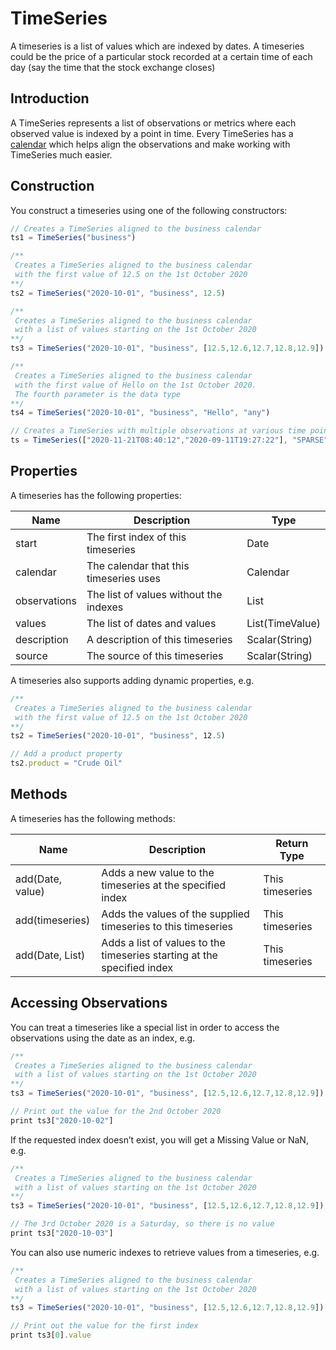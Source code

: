 TimeSeries
==========

A timeseries is a list of values which are indexed by dates. A timeseries could be the price of a particular stock recorded at a certain time of each day (say the time that the stock exchange closes)

## Introduction

A TimeSeries represents a list of observations or metrics where each observed value is indexed by a point in time. Every TimeSeries has a [calendar](Calendar_2719938.html) which helps align the observations and make working with TimeSeries much easier.

## Construction

You construct a timeseries using one of the following constructors:

```js
// Creates a TimeSeries aligned to the business calendar
ts1 = TimeSeries("business")

/**
 Creates a TimeSeries aligned to the business calendar 
 with the first value of 12.5 on the 1st October 2020
**/
ts2 = TimeSeries("2020-10-01", "business", 12.5)

/**
 Creates a TimeSeries aligned to the business calendar 
 with a list of values starting on the 1st October 2020
**/
ts3 = TimeSeries("2020-10-01", "business", [12.5,12.6,12.7,12.8,12.9])

/**
 Creates a TimeSeries aligned to the business calendar 
 with the first value of Hello on the 1st October 2020.
 The fourth parameter is the data type
**/
ts4 = TimeSeries("2020-10-01", "business", "Hello", "any")

// Creates a TimeSeries with multiple observations at various time points
ts = TimeSeries(["2020-11-21T08:40:12","2020-09-11T19:27:22"], "SPARSE", [12.5,15.5])
```

## Properties

A timeseries has the following properties:

|**Name**|**Description**|**Type**|
|-|-|-|
|start|The first index of this timeseries|Date|
|calendar|The calendar that this timeseries uses|Calendar|
|observations|The list of values without the indexes|List|
|values|The list of dates and values|List(TimeValue)|
|description|A description of this timeseries|Scalar(String)|
|source|The source of this timeseries|Scalar(String)|

A timeseries also supports adding dynamic properties, e.g.

```js
/**
 Creates a TimeSeries aligned to the business calendar 
 with the first value of 12.5 on the 1st October 2020
**/
ts2 = TimeSeries("2020-10-01", "business", 12.5)

// Add a product property
ts2.product = "Crude Oil"
```

## Methods

A timeseries has the following methods:

|**Name**|**Description**|**Return Type**|
|-|-|-|
|add(Date, value)|Adds a new value to the timeseries at the specified index|This timeseries|
|add(timeseries)|Adds the values of the supplied timeseries to this timeseries|This timeseries|
|add(Date, List)|Adds a list of values to the timeseries starting at the specified index|This timeseries|

## Accessing Observations

You can treat a timeseries like a special list in order to access the observations using the date as an index, e.g.

```js
/**
 Creates a TimeSeries aligned to the business calendar 
 with a list of values starting on the 1st October 2020
**/
ts3 = TimeSeries("2020-10-01", "business", [12.5,12.6,12.7,12.8,12.9])

// Print out the value for the 2nd October 2020
print ts3["2020-10-02"]
```

If the requested index doesn’t exist, you will get a Missing Value or NaN, e.g.

```js
/**
 Creates a TimeSeries aligned to the business calendar 
 with a list of values starting on the 1st October 2020
**/
ts3 = TimeSeries("2020-10-01", "business", [12.5,12.6,12.7,12.8,12.9])

// The 3rd October 2020 is a Saturday, so there is no value 
print ts3["2020-10-03"]
```

You can also use numeric indexes to retrieve values from a timeseries, e.g.

```js
/**
 Creates a TimeSeries aligned to the business calendar 
 with a list of values starting on the 1st October 2020
**/
ts3 = TimeSeries("2020-10-01", "business", [12.5,12.6,12.7,12.8,12.9])

// Print out the value for the first index
print ts3[0].value
```
